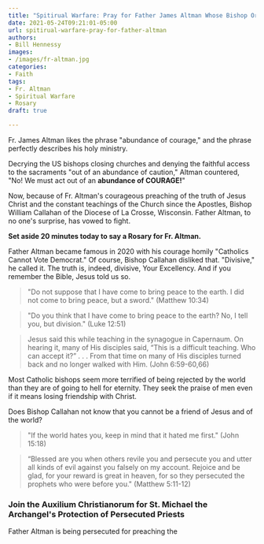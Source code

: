 ```yaml
---
title: "Spitirual Warfare: Pray for Father James Altman Whose Bishop Ordered Him to Resign"
date: 2021-05-24T09:21:01-05:00
url: spitirual-warfare-pray-for-father-altman
authors: 
- Bill Hennessy
images: 
- /images/fr-altman.jpg
categories: 
- Faith
tags: 
- Fr. Altman
- Spiritual Warfare
- Rosary
draft: true

---
```

Fr. James Altman likes the phrase "abundance of courage," and the phrase perfectly describes his holy ministry. 

Decrying the US bishops closing churches and denying the faithful access to the sacraments "out of an abundance of caution," Altman countered, "No! We must act out of an **abundance of COURAGE!**" 

Now, because of Fr. Altman's courageous preaching of the truth of Jesus Christ and the constant teachings of the Church since the Apostles, Bishop William Callahan of the Diocese of La Crosse, Wisconsin. Father Altman, to no one's surprise, has vowed to fight. 

**Set aside 20 minutes today to say a Rosary for Fr. Altman.**

Father Altman became famous in 2020 with his courage homily "Catholics Cannot Vote Democrat." Of course, Bishop Callahan disliked that. "Divisive," he called it. The truth is, indeed, divisive, Your Excellency. And if you remember the Bible, Jesus told us so. 

> "Do not suppose that I have come to bring peace to the earth. I did not come to bring peace, but a sword." (Matthew 10:34)
 
> "Do you think that I have come to bring peace to the earth? No, I tell you, but division." (Luke 12:51)

> Jesus said this while teaching in the synagogue in Capernaum.  On hearing it, many of His disciples said, “This is a difficult teaching. Who can accept it?” . . . From that time on many of His disciples turned back and no longer walked with Him. (John 6:59-60,66)

Most Catholic bishops seem more terrified of being rejected by the world than they are of going to hell for eternity. They seek the praise of men even if it means losing friendship with Christ. 

Does Bishop Callahan not know that you cannot be a friend of Jesus and of the world?

> "If the world hates you, keep in mind that it hated me first." (John 15:18)

> “Blessed are you when others revile you and persecute you and utter all kinds of evil against you falsely  on my account.  Rejoice and be glad, for your reward is great in heaven, for  so they persecuted the prophets who were before you." (Matthew 5:11-12)

### Join the Auxilium Christianorum for St. Michael the Archangel's Protection of Persecuted Priests

Father Altman is being persecuted for preaching the
<!--stackedit_data:
eyJoaXN0b3J5IjpbLTIwMzU1OTgxODAsLTExMTgzOTg1MjJdfQ
==
-->